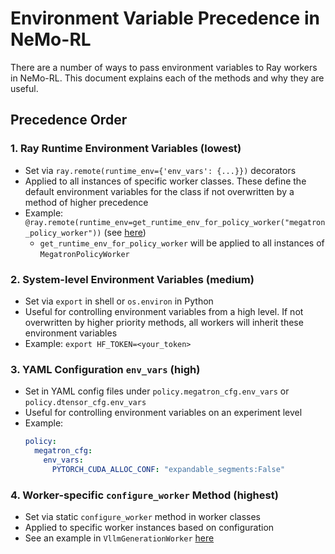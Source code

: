 # Environment Variable Precedence in NeMo-RL

There are a number of ways to pass environment variables to Ray workers in NeMo-RL. This document explains each of the methods and why they are useful.

## Precedence Order

### 1. Ray Runtime Environment Variables (lowest)
- Set via `ray.remote(runtime_env={'env_vars': {...}})` decorators
- Applied to all instances of specific worker classes. These define the default environment variables for the class if not overwritten by a method of higher precedence
- Example: `@ray.remote(runtime_env=get_runtime_env_for_policy_worker("megatron_policy_worker"))` (see [here](https://github.com/NVIDIA-NeMo/RL/blob/def76820d7838c63c1ee4900e63f73a93d927ff2/nemo_rl/models/policy/megatron_policy_worker.py#L338))
    - `get_runtime_env_for_policy_worker` will be applied to all instances of `MegatronPolicyWorker`

### 2. System-level Environment Variables (medium)
- Set via `export` in shell or `os.environ` in Python
- Useful for controlling environment variables from a high level. If not overwritten by higher priority methods, all workers will inherit these environment variables
- Example: `export HF_TOKEN=<your_token>`

### 3. YAML Configuration `env_vars` (high)
- Set in YAML config files under `policy.megatron_cfg.env_vars` or `policy.dtensor_cfg.env_vars`
- Useful for controlling environment variables on an experiment level
- Example:
  ```yaml
  policy:
    megatron_cfg:
      env_vars:
        PYTORCH_CUDA_ALLOC_CONF: "expandable_segments:False"
    ```

### 4. Worker-specific `configure_worker` Method (highest)
- Set via static `configure_worker` method in worker classes
- Applied to specific worker instances based on configuration
- See an example in `VllmGenerationWorker` [here](https://github.com/NVIDIA-NeMo/RL/blob/def76820d7838c63c1ee4900e63f73a93d927ff2/nemo_rl/models/generation/vllm.py#L88)
